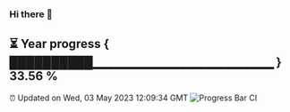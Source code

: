 ### Hi there 👋
⏳ Year progress { ██████████▁▁▁▁▁▁▁▁▁▁▁▁▁▁▁▁▁▁▁▁ } 33.56 %
---
⏰ Updated on Wed, 03 May 2023 12:09:34 GMT
![Progress Bar CI](https://github.com/Moyi321/Moyi321/workflows/Progress%20Bar%20CI/badge.svg)
